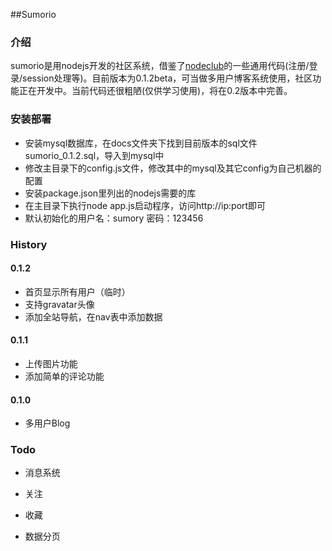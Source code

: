 ##Sumorio

### 介绍
sumorio是用nodejs开发的社区系统，借鉴了[nodeclub][1]的一些通用代码(注册/登录/session处理等)。目前版本为0.1.2beta，可当做多用户博客系统使用，社区功能正在开发中。当前代码还很粗陋(仅供学习使用)，将在0.2版本中完善。

### 安装部署

 - 安装mysql数据库，在docs文件夹下找到目前版本的sql文件sumorio_0.1.2.sql，导入到mysql中
 - 修改主目录下的config.js文件，修改其中的mysql及其它config为自己机器的配置
 - 安装package.json里列出的nodejs需要的库
 - 在主目录下执行node app.js启动程序，访问http://ip:port即可
 - 默认初始化的用户名：sumory 密码：123456

### History

#### 0.1.2

* 首页显示所有用户（临时）
* 支持gravatar头像
* 添加全站导航，在nav表中添加数据

#### 0.1.1

* 上传图片功能
* 添加简单的评论功能

#### 0.1.0

* 多用户Blog

### Todo

* 消息系统
* 关注
* 收藏
* 数据分页


  [1]: https://github.com/muyuan/nodeclub/